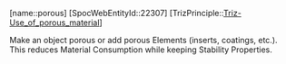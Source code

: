 ﻿---
type: TrizPrincipleSub
aliases:
- porous
license: CC BY-SA 4.0
copyright: https://github.com/SpocWeb
IsDeleted: false
IsReadOnly: false
Confidential: public
tags: 
- Triz/Principle/Sub
---
[name::porous]
[SpocWebEntityId::22307]
[TrizPrinciple::[Triz-Use_of_porous_material](tech/Triz/Principle/Triz-Use_of_porous_material.md)]

Make an object porous or add porous Elements (inserts, coatings, etc.). This reduces Material Consumption while keeping Stability Properties. 
